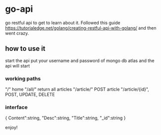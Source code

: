 # go-api
go restful api to get to learn about it. Followed this guide https://tutorialedge.net/golang/creating-restful-api-with-golang/ and then went crazy.

## how to use it
start the api put your username and password of mongo db atlas and the api will start 

### working paths
"/" home
"/all/" return all articles
"/article/" POST article
"/article/{id}", POST, UPDATE, DELETE

### interface

{
Content":string,
"Desc":string,
"Title":string,
"_id":string
}

enjoy!
